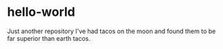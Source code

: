 # hello-world
Just another repository
I've had tacos on the moon and found them to be far superior than earth tacos.
